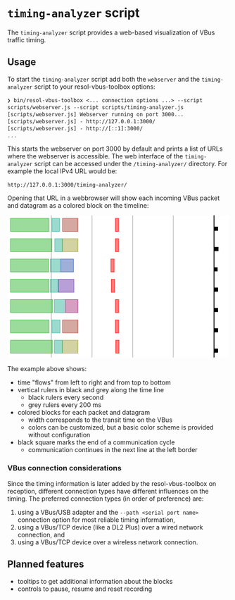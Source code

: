 # `timing-analyzer` script

The `timing-analyzer` script provides a web-based visualization of VBus traffic timing.


## Usage

To start the `timing-analyzer` script add both the `webserver` and the `timing-analyzer` script to your resol-vbus-toolbox options:

```
❯ bin/resol-vbus-toolbox <... connection options ...> --script scripts/webserver.js --script scripts/timing-analyzer.js
[scripts/webserver.js] Webserver running on port 3000...
[scripts/webserver.js] - http://127.0.0.1:3000/
[scripts/webserver.js] - http://[::1]:3000/
...
```

This starts the webserver on port 3000 by default and prints a list of URLs where the webserver is accessible.
The web interface of the `timing-analyzer` script can be accessed under the `/timing-analyzer/` directory. For example the local IPv4 URL would be:

    http://127.0.0.1:3000/timing-analyzer/

Opening that URL in a webbrowser will show each incoming VBus packet and datagram as a colored block on the timeline:

![Example](timing-analyzer-script-1.png)

The example above shows:

- time "flows" from left to right and from top to bottom
- vertical rulers in black and grey along the time line
    - black rulers every second
    - grey rulers every 200 ms
- colored blocks for each packet and datagram
    - width corresponds to the transit time on the VBus
    - colors can be customized, but a basic color scheme is provided without configuration
- black square marks the end of a communication cycle
    - communication continues in the next line at the left border


### VBus connection considerations

Since the timing information is later added by the resol-vbus-toolbox on reception, different connection types have different influences on the timing. The preferred connection types (in order of preference) are:

1. using a VBus/USB adapter and the `--path <serial port name>` connection option for most reliable timing information,
2. using a VBus/TCP device (like a DL2 Plus) over a wired network connection, and
3. using a VBus/TCP device over a wireless network connection.


## Planned features

- tooltips to get additional information about the blocks
- controls to pause, resume and reset recording
